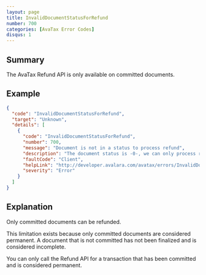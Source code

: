 ```yaml
---
layout: page
title: InvalidDocumentStatusForRefund
number: 700
categories: [AvaTax Error Codes]
disqus: 1
---
```


## Summary

The AvaTax Refund API is only available on committed documents.

## Example

```json
{
  "code": "InvalidDocumentStatusForRefund",
  "target": "Unknown",
  "details": [
    {
      "code": "InvalidDocumentStatusForRefund",
      "number": 700,
      "message": "Document is not in a status to process refund",
      "description": "The document status is -0-, we can only process refund on committed document.",
      "faultCode": "Client",
      "helpLink": "http://developer.avalara.com/avatax/errors/InvalidDocumentStatusForRefund",
      "severity": "Error"
    }
  ]
}
```

## Explanation

Only committed documents can be refunded.

This limitation exists because only committed documents are considered permanent.  A document that is not committed has not been finalized and is considered incomplete.

You can only call the Refund API for a transaction that has been committed and is considered permanent.
